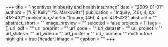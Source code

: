 +++
title = "Incentives in obesity and health insurance"
date = "2009-01-01"
authors = ["I.R. Kelly", "S. Markowitz"]
publication = "Inquiry, (46), 4, _pp. 418-432_"
publication_short = "Inquiry, (46), 4, _pp. 418-432_"
abstract = ""
abstract_short = ""
image_preview = ""
selected = false
projects = []
tags = []
url_pdf = ""
url_preprint = ""
url_code = ""
url_dataset = ""
url_project = ""
url_slides = ""
url_video = ""
url_poster = ""
url_source = ""
math = true
highlight = true
[header]
image = ""
caption = ""
+++
